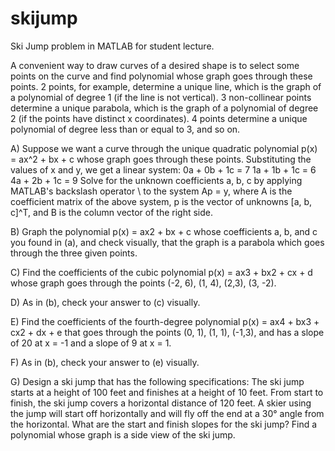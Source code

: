 # skijump
Ski Jump problem in MATLAB for student lecture.

A convenient way to draw curves of a desired shape is to select some points on the curve and find polynomial whose graph goes through these points. 2 points, for example, determine a unique line, which is the graph of a polynomial of degree 1 (if the line is not vertical). 3 non-collinear points determine a unique parabola, which is the graph of a polynomial of degree 2 (if the points have distinct x coordinates). 4 points determine a unique polynomial of degree less than or equal to 3, and so on.


A)	Suppose we want a curve through the unique quadratic polynomial
p(x) = ax^2 + bx + c
whose graph goes through these points. Substituting the values of x and y, we get a linear system: 
0a + 0b + 1c = 7
1a + 1b + 1c = 6
4a + 2b + 1c = 9
Solve for the unknown coefficients a, b, c by applying MATLAB's backslash operator \ to the system Ap = y, where A is the coefficient matrix of the above system, p is the vector of unknowns [a, b, c]^T, and B is the column vector of the right side. 

B)	Graph the polynomial
p(x) = ax2 + bx + c
whose coefficients a, b, and c you found in (a), and check visually, that the graph is a parabola which goes through the three given points.

C)	Find the coefficients of the cubic polynomial
p(x) = ax3 + bx2 + cx + d
whose graph goes through the points (-2, 6), (1, 4), (2,3), (3, -2).

D)	As in (b), check your answer to (c) visually.

E)	Find the coefficients of the fourth-degree polynomial
p(x) = ax4 + bx3 + cx2 + dx + e
that goes through the points (0, 1), (1, 1), (-1,3), and has a slope of 20 at x = -1 and a slope of 9 at x = 1.

F)	As in (b), check your answer to (e) visually.

G)	Design a ski jump that has the following specifications:
The ski jump starts at a height of 100 feet and finishes at a height of 10 feet. From start to finish, the ski jump covers a horizontal distance of 120 feet. A skier using the jump will start off horizontally and will fly off the end at a 30° angle from the horizontal. 
What are the start and finish slopes for the ski jump?
Find a polynomial whose graph is a side view of the ski jump.
